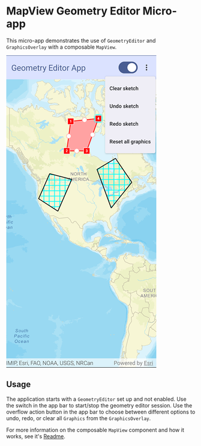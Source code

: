 # MapView Geometry Editor Micro-app

This micro-app demonstrates the use of `GeometryEditor` and `GraphicsOverlay` with a composable `MapView`.

![Screenshot](screenshot.png)

## Usage

The application starts with a `GeometryEditor` set up and not enabled. Use the switch in the app bar to start/stop the geometry editor session.
Use the overflow action button in the app bar to choose between different options to undo, redo, or clear all `Graphics` from the `GraphicsOverlay`.

For more information on the composable `MapView` component and how it works, see it's [Readme](../../toolkit/geo-compose/README.md).
